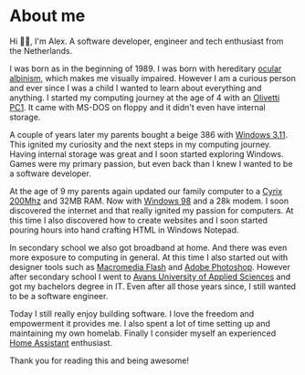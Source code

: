 # About me

Hi 👋🏻, I'm Alex. A software developer, engineer and tech enthusiast from the Netherlands.

I was born as in the beginning of 1989. I was born with hereditary [ocular albinism](https://en.wikipedia.org/wiki/Ocular_albinism), which makes me visually impaired. However I am a curious person and ever since I was a child I wanted to learn about everything and anything. I started my computing journey at the age of 4 with an [Olivetti PC1](https://www.old-computers.com/museum/computer.asp?st=1&c=182). It came with MS-DOS on floppy and it didn't even have internal storage.

A couple of years later my parents bought a beige 386 with [Windows 3.11](https://en.wikipedia.org/wiki/Windows_3.1x). This ignited my curiosity and the next steps in my computing journey. Having internal storage was great and I soon started exploring Windows. Games were my primary passion, but even back than I knew I wanted to be a software developer.

At the age of 9 my parents again updated our family computer to a [Cyrix 200Mhz](https://en.wikipedia.org/wiki/Cyrix_6x86) and 32MB RAM. Now with [Windows 98](https://en.wikipedia.org/wiki/Windows_98) and a 28k modem. I soon discovered the internet and that really ignited my passion for computers. At this time I also discovered how to create websites and I soon started pouring hours into hand crafting HTML in Windows Notepad.

In secondary school we also got broadband at home. And there was even more exposure to computing in general. At this time I also started out with designer tools such as [Macromedia Flash](https://en.wikipedia.org/wiki/Adobe_Flash) and [Adobe Photoshop](https://en.wikipedia.org/wiki/Adobe_Photoshop). However after secondary school I went to [Avans University of Applied Sciences](https://en.wikipedia.org/wiki/Avans_University_of_Applied_Sciences) and got my bachelors degree in IT. Even after all those years since, I still wanted to be a software engineer.

Today I still really enjoy building software. I love the freedom and empowerment it provides me. I also spent a lot of time setting up and maintaining my own homelab. Finally I consider myself an experienced [Home Assistant](https://www.home-assistant.io/) enthusiast.

Thank you for reading this and being awesome!
